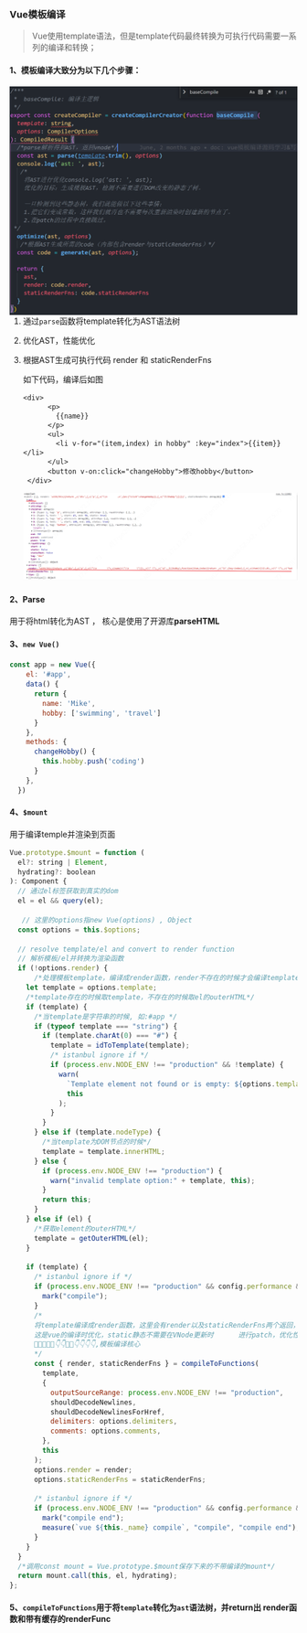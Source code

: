 ### Vue模板编译

> Vue使用template语法，但是template代码最终转换为可执行代码需要一系列的编译和转换；

#### 1、模板编译大致分为以下几个步骤：

<img src="https://raw.githubusercontent.com/JuntengMa/image/master/202202241014889.png" alt="image-20220224101456765" style="zoom: 50%;float:left" />

1. 通过`parse`函数将template转化为AST语法树

2. 优化AST，性能优化

3. 根据AST生成可执行代码 render  和 staticRenderFns

   如下代码，编译后如图

   ```vue
   <div>
         <p>
           {{name}}
         </p>
         <ul>
           <li v-for="(item,index) in hobby" :key="index">{{item}}</li>
         </ul>
         <button v-on:click="changeHobby">修改hobby</button>
    </div>
   ```

   ![image-20220224103903186](https://raw.githubusercontent.com/JuntengMa/image/master/202202241039334.png)

#### 2、Parse

用于将html转化为AST ， 核心是使用了开源库**parseHTML**

#### 3、`new Vue()`

```js
const app = new Vue({
    el: '#app',
    data() {
      return {
        name: 'Mike',
        hobby: ['swimming', 'travel']
      }
    },
    methods: {
      changeHobby() {
        this.hobby.push('coding')
      }
    },
  })
```

#### 4、`$mount `

用于编译temple并渲染到页面

```js
Vue.prototype.$mount = function (
  el?: string | Element,
  hydrating?: boolean
): Component {
  // 通过el标签获取到真实的dom
  el = el && query(el);
 
   // 这里的options指new Vue(options) , Object
  const options = this.$options;

  // resolve template/el and convert to render function
  // 解析模板/el并转换为渲染函数
  if (!options.render) {
      /*处理模板template，编译成render函数，render不存在的时候才会编译template，否则优先使用render*/
    let template = options.template;
    /*template存在的时候取template，不存在的时候取el的outerHTML*/
    if (template) {
      /*当template是字符串的时候, 如:#app */
      if (typeof template === "string") {
        if (template.charAt(0) === "#") {
          template = idToTemplate(template);
          /* istanbul ignore if */
          if (process.env.NODE_ENV !== "production" && !template) {
            warn(
              `Template element not found or is empty: ${options.template}`,
              this
            );
          }
        }
      } else if (template.nodeType) {
        /*当template为DOM节点的时候*/
        template = template.innerHTML;
      } else {
        if (process.env.NODE_ENV !== "production") {
          warn("invalid template option:" + template, this);
        }
        return this;
      }
    } else if (el) {
      /*获取element的outerHTML*/
      template = getOuterHTML(el);
    }
    
    if (template) {
      /* istanbul ignore if */
      if (process.env.NODE_ENV !== "production" && config.performance && mark) {
        mark("compile");
      }
      /*
      将template编译成render函数，这里会有render以及staticRenderFns两个返回，
      这是vue的编译时优化，static静态不需要在VNode更新时		进行patch，优化性能   
      🤣🤣😀😁🍔👇👇🍔🍔👇👇👇👇,模板编译核心
      */
      const { render, staticRenderFns } = compileToFunctions(
        template,
        {
          outputSourceRange: process.env.NODE_ENV !== "production",
          shouldDecodeNewlines,
          shouldDecodeNewlinesForHref,
          delimiters: options.delimiters,
          comments: options.comments,
        },
        this
      );
      options.render = render;
      options.staticRenderFns = staticRenderFns;

      /* istanbul ignore if */
      if (process.env.NODE_ENV !== "production" && config.performance && mark) {
        mark("compile end");
        measure(`vue ${this._name} compile`, "compile", "compile end");
      }
    }
  }
  /*调用const mount = Vue.prototype.$mount保存下来的不带编译的mount*/
  return mount.call(this, el, hydrating);
};
```

#### 5、`compileToFunctions`用于将`template`转化为`ast`语法树，并return出 render函数和带有缓存的renderFunc



